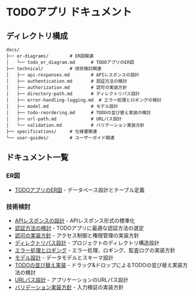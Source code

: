 # TODOアプリ ドキュメント

## ディレクトリ構成

```
docs/
├── er-diagrams/        # ER図関連
│   └── todo_er_diagram.md      # TODOアプリのER図
├── technical/          # 技術検討関連
│   ├── api-responses.md        # APIレスポンスの設計
│   ├── authentication.md       # 認証方法の検討
│   ├── authorization.md        # 認可の実装方針
│   ├── directory-path.md       # ディレクトリパス設計
│   ├── error-handling-logging.md  # エラー処理とロギングの検討
│   ├── model.md                # モデル設計
│   ├── todo-reordering.md      # TODOの並び替え実装の検討
│   ├── url-path.md             # URLパス設計
│   └── validation.md           # バリデーション実装方針
├── specifications/     # 仕様書関連
└── user-guides/        # ユーザーガイド関連
```

## ドキュメント一覧

### ER図
- [TODOアプリのER図](./er-diagrams/todo_er_diagram.md) - データベース設計とテーブル定義

### 技術検討
- [APIレスポンスの設計](./technical/api-responses.md) - APIレスポンス形式の標準化
- [認証方法の検討](./technical/authentication.md) - TODOアプリに最適な認証方法の選定
- [認可の実装方針](./technical/authorization.md) - アクセス制御と権限管理の実装方針
- [ディレクトリパス設計](./technical/directory-path.md) - プロジェクトのディレクトリ構造設計
- [エラー処理とロギング](./technical/error-handling-logging.md) - エラー処理、ロギング、監査ログの実装方針
- [モデル設計](./technical/model.md) - データモデルとスキーマ設計
- [TODOの並び替え実装](./technical/todo-reordering.md) - ドラッグ&ドロップによるTODOの並び替え実装方法の検討
- [URLパス設計](./technical/url-path.md) - アプリケーションのURLパス設計
- [バリデーション実装方針](./technical/validation.md) - 入力検証の実装方針 